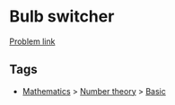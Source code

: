 # Bulb switcher

[Problem link](https://leetcode.com/problems/bulb-switcher/)

## Tags

* [Mathematics](/README.md#Mathematics) > [Number theory](/README.md#Mathematics-Number_theory) > [Basic](/README.md#Mathematics-Number_theory-Basic)

